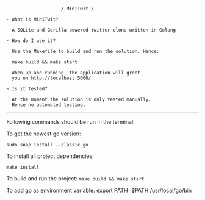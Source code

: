                         / MiniTwit /

    ~ What is MiniTwit?

      A SQLite and Gorilla powered twitter clone written in Golang

    ~ How do I use it?
    
      Use the Makefile to build and run the solution. Hence:
      
      make build && make start

      When up and running, the application will greet
      you on http://localhost:5000/
	
    ~ Is it tested?

      At the moment the solution is only tested manually. 
      Hence no automated testing.

----------------------------------------------------------------

Following commands should be run in the terminal:

To get the newest go version:

```sudo snap install --classic go```


To install all project dependencies:

```make install```

To build and run the project:
```make build && make start```


To add go as environment variable:
export PATH=$PATH:/usr/local/go/bin
